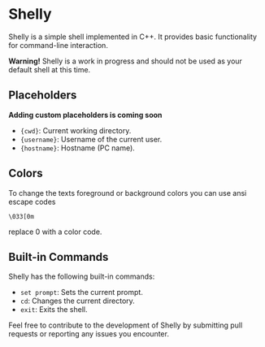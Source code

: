 # Shelly

Shelly is a simple shell implemented in C++. It provides basic functionality for command-line interaction.

**Warning!** Shelly is a work in progress and should not be used as your default shell at this time.

## Placeholders

**Adding custom placeholders is coming soon**

- `{cwd}`: Current working directory.
- `{username}`: Username of the current user.
- `{hostname}`: Hostname (PC name).

## Colors

To change the texts foreground or background colors you can use ansi escape codes

``\033[0m``

replace 0 with a color code.

## Built-in Commands

Shelly has the following built-in commands:

- `set prompt`: Sets the current prompt.
- `cd`: Changes the current directory.
- `exit`: Exits the shell.

Feel free to contribute to the development of Shelly by submitting pull requests or reporting any issues you encounter.
